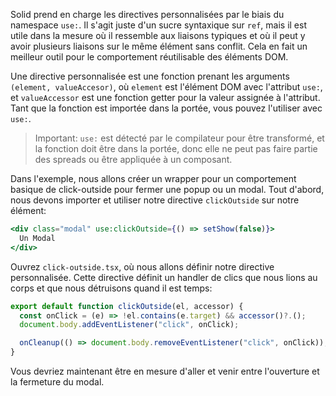 Solid prend en charge les directives personnalisées par le biais du namespace `use:`. Il s'agit juste d'un sucre syntaxique sur `ref`, mais il est utile dans la mesure où il ressemble aux liaisons typiques et où il peut y avoir plusieurs liaisons sur le même élément sans conflit. Cela en fait un meilleur outil pour le comportement réutilisable des éléments DOM.

Une directive personnalisée est une fonction prenant les arguments `(element, valueAccesor)`, où `element` est l'élément DOM avec l'attribut `use:`, et `valueAccessor` est une fonction getter pour la valeur assignée à l'attribut. Tant que la fonction est importée dans la portée, vous pouvez l'utiliser avec `use:`.

> Important: `use:` est détecté par le compilateur pour être transformé, et la fonction doit être dans la portée, donc elle ne peut pas faire partie des spreads ou être appliquée à un composant.

Dans l'exemple, nous allons créer un wrapper pour un comportement basique de click-outside pour fermer une popup ou un modal. Tout d'abord, nous devons importer et utiliser notre directive `clickOutside` sur notre élément:

```jsx
<div class="modal" use:clickOutside={() => setShow(false)}>
  Un Modal
</div>
```

Ouvrez `click-outside.tsx`, où nous allons définir notre directive personnalisée. Cette directive définit un handler de clics que nous lions au corps et que nous détruisons quand il est temps:

```jsx
export default function clickOutside(el, accessor) {
  const onClick = (e) => !el.contains(e.target) && accessor()?.();
  document.body.addEventListener("click", onClick);

  onCleanup(() => document.body.removeEventListener("click", onClick));
}
```

Vous devriez maintenant être en mesure d'aller et venir entre l'ouverture et la fermeture du modal.
